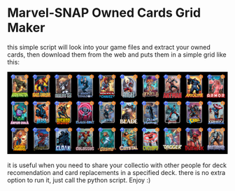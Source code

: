 # Marvel-SNAP Owned Cards Grid Maker

this simple script will look into your game files and extract your owned cards, then download them from the web and puts them in a simple grid like this:

![alt text](image_grid.png)

it is useful when you need to share your collectio with other people for deck recomendation and card replacements in a specified deck.
there is no extra option to run it, just call the python script.
Enjoy :)
